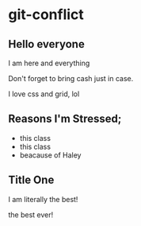 # git-conflict

## Hello everyone

I am here and everything

Don't forget to bring cash just in case.

I love css and grid, lol 

## Reasons I'm Stressed;
- this class
- this class
- beacause of Haley

## Title One

I am literally the best!

the best ever!